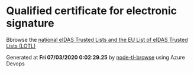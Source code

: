 # Qualified certificate for electronic signature 
 Bbrowse the [national eIDAS Trusted Lists and the EU List of eIDAS Trusted Lists (LOTL)](https://webgate.ec.europa.eu/tl-browser/#/) 
 
 
Generated at **Fri 07/03/2020  0:02:29.25** by [node-tl-browse](https://github.com/ymedlop/node-tl-browser) using Azure Devops 
